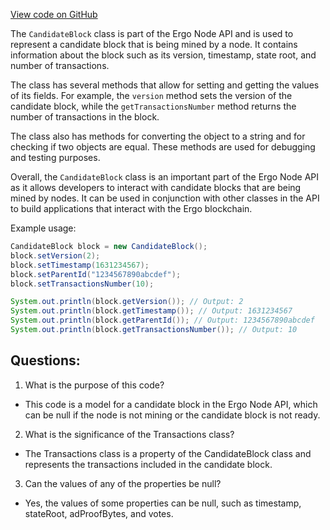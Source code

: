 [View code on GitHub](https://github.com/ergoplatform/ergo-appkit/java-client-generated/src/main/java/org/ergoplatform/restapi/client/CandidateBlock.java)

The `CandidateBlock` class is part of the Ergo Node API and is used to represent a candidate block that is being mined by a node. It contains information about the block such as its version, timestamp, state root, and number of transactions. 

The class has several methods that allow for setting and getting the values of its fields. For example, the `version` method sets the version of the candidate block, while the `getTransactionsNumber` method returns the number of transactions in the block. 

The class also has methods for converting the object to a string and for checking if two objects are equal. These methods are used for debugging and testing purposes. 

Overall, the `CandidateBlock` class is an important part of the Ergo Node API as it allows developers to interact with candidate blocks that are being mined by nodes. It can be used in conjunction with other classes in the API to build applications that interact with the Ergo blockchain. 

Example usage:

```java
CandidateBlock block = new CandidateBlock();
block.setVersion(2);
block.setTimestamp(1631234567);
block.setParentId("1234567890abcdef");
block.setTransactionsNumber(10);

System.out.println(block.getVersion()); // Output: 2
System.out.println(block.getTimestamp()); // Output: 1631234567
System.out.println(block.getParentId()); // Output: 1234567890abcdef
System.out.println(block.getTransactionsNumber()); // Output: 10
```
## Questions: 
 1. What is the purpose of this code?
- This code is a model for a candidate block in the Ergo Node API, which can be null if the node is not mining or the candidate block is not ready.

2. What is the significance of the Transactions class?
- The Transactions class is a property of the CandidateBlock class and represents the transactions included in the candidate block.

3. Can the values of any of the properties be null?
- Yes, the values of some properties can be null, such as timestamp, stateRoot, adProofBytes, and votes.